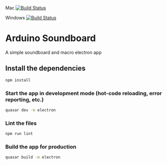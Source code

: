 Mac [![Build Status](https://dev.azure.com/tutagomes/soundboard/_apis/build/status/Build%20SoundBoard?branchName=master&jobName=Mac%20Build)](https://dev.azure.com/tutagomes/soundboard/_build/latest?definitionId=11&branchName=master)

Windows [![Build Status](https://dev.azure.com/tutagomes/soundboard/_apis/build/status/Build%20SoundBoard?branchName=master&jobName=Windows%20Build)](https://dev.azure.com/tutagomes/soundboard/_build/latest?definitionId=11&branchName=master)



# Arduino Soundboard

A simple soundboard and macro electron app





## Install the dependencies
```bash
npm install
```



### Start the app in development mode (hot-code reloading, error reporting, etc.)

```bash
quasar dev -m electron
```



### Lint the files

```bash
npm run lint
```



### Build the app for production

```bash
quasar build -m electron
```